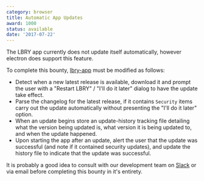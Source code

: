 ```yaml
---
category: browser
title: Automatic App Updates
award: 1000
status: available
date: '2017-07-22'
---
```


The LBRY app currently does not update itself automatically, however electron does support this feature.

To complete this bounty, [lbry-app](https://github.com/lbryio/lbry-app) must be modified as follows:

- Detect when a new latest release is available, download it and prompt the user with a "Restart LBRY" / "I'll do it later" dialog to have the update take effect.
- Parse the changelog for the latest release, if it contains `Security` items carry out the update automatically without presenting the "I'll do it later" option.
- When an update begins store an update-history tracking file detailing what the version being updated is, what version it is being updated to, and when the update happened.
- Upon starting the app after an update, alert the user that the update was successful (and note if it contained security updates), and update the history file to indicate that the update was successful.

It is probably a good idea to consult with our development team on [Slack](https://slack.lbry.io) or via email before completing this bounty in it's entirety.
